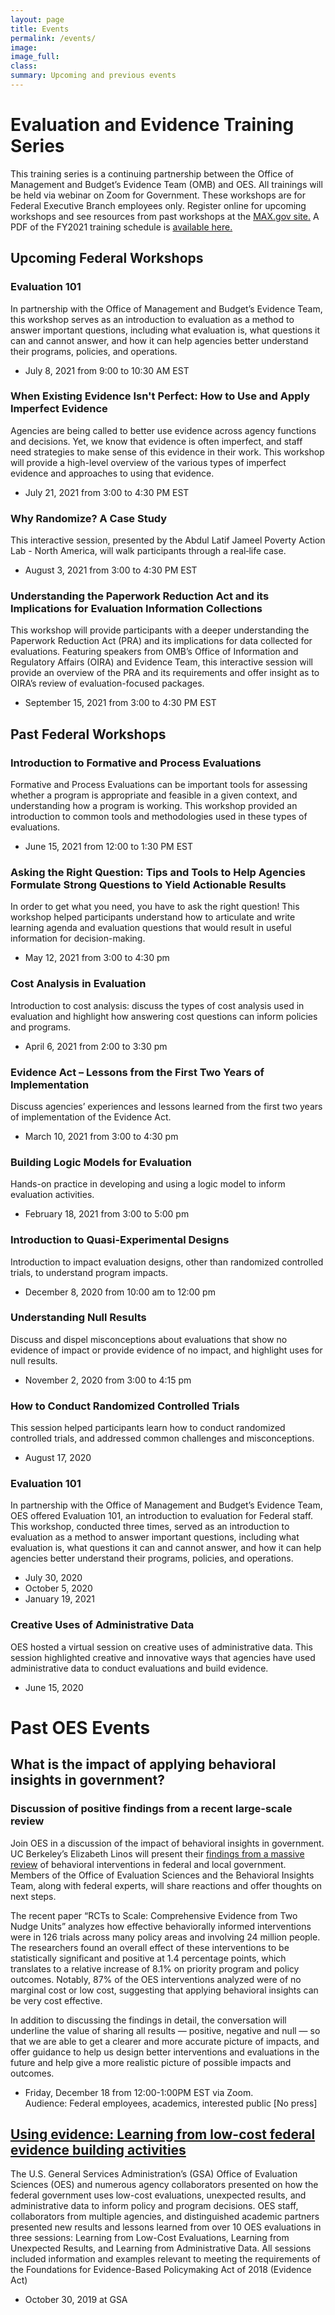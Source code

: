 ```yaml
---
layout: page
title: Events
permalink: /events/
image:
image_full: 
class:
summary: Upcoming and previous events
---
```


# Evaluation and Evidence Training Series
This training series is a continuing partnership between the Office of Management and Budget’s Evidence Team (OMB) and OES. All trainings will be held via webinar on Zoom for Government. These workshops are for Federal Executive Branch employees only. Register online for upcoming workshops and see resources from past workshops at the <a href="https://community.max.gov/x/yrHGe">MAX.gov site.</a> A PDF of the FY2021 training schedule is <a href="http://oes.gsa.gov/assets/files/fy21-oes-training-calendar.pdf">available here.</a>

## Upcoming Federal Workshops

### Evaluation 101
In partnership with the Office of Management and Budget’s Evidence Team, this workshop serves as an introduction to evaluation as a method to answer important questions, including what evaluation is, what questions it can and cannot answer, and how it can help agencies better understand their programs, policies, and operations.
- July 8, 2021 from 9:00 to 10:30 AM EST 

### When Existing Evidence Isn't Perfect: How to Use and Apply Imperfect Evidence
Agencies are being called to better use evidence across agency functions and decisions. Yet, we know that evidence is often imperfect, and staff need strategies to make sense of this evidence in their work. This workshop will provide a high-level overview of the various types of imperfect evidence and approaches to using that evidence. 
- July 21, 2021 from 3:00 to 4:30 PM EST

### Why Randomize? A Case Study
This interactive session, presented by the Abdul Latif Jameel Poverty Action Lab - North America, will walk participants through a real‐life case.
- August 3, 2021 from 3:00 to 4:30 PM EST

### Understanding the Paperwork Reduction Act and its Implications for Evaluation Information Collections
This workshop will provide participants with a deeper understanding the Paperwork Reduction Act (PRA) and its implications for data collected for evaluations. Featuring speakers from OMB’s Office of Information and Regulatory Affairs (OIRA) and Evidence Team, this interactive session will provide an overview of the PRA and its requirements and offer insight as to OIRA’s review of evaluation-focused packages. 
- September 15, 2021 from 3:00 to 4:30 PM EST

## Past Federal Workshops

### Introduction to Formative and Process Evaluations
Formative and Process Evaluations can be important tools for assessing whether a program is appropriate and feasible in a given context, and understanding how a program is working. This workshop provided an introduction to common tools and methodologies used in these types of evaluations. 
- June 15, 2021 from 12:00 to 1:30 PM EST

### Asking the Right Question: Tips and Tools to Help Agencies Formulate Strong Questions to Yield Actionable Results
In order to get what you need, you have to ask the right question! This workshop helped participants understand how to articulate and write learning agenda and evaluation questions that would result in useful information for decision-making.
- May 12, 2021 from 3:00 to 4:30 pm

### Cost Analysis in Evaluation
Introduction to cost analysis: discuss the types of cost analysis used in evaluation and highlight how answering cost questions can inform policies and programs. 
- April 6, 2021 from 2:00 to 3:30 pm

### Evidence Act – Lessons from the First Two Years of Implementation
Discuss agencies’ experiences and lessons learned from the first two years of implementation of the Evidence Act.
- March 10, 2021 from 3:00 to 4:30 pm

### Building Logic Models for Evaluation
Hands-on practice in developing and using a logic model to inform evaluation activities. 
- February 18, 2021 from 3:00 to 5:00 pm

### Introduction to Quasi-Experimental Designs
Introduction to impact evaluation designs, other than randomized controlled trials, to understand program impacts.
- December 8, 2020 from 10:00 am to 12:00 pm

### Understanding Null Results
Discuss and dispel misconceptions about evaluations that show no evidence of impact or provide evidence of no impact, and highlight uses for null results.
- November 2, 2020 from 3:00 to 4:15 pm

### How to Conduct Randomized Controlled Trials
This session helped participants learn how to conduct randomized controlled trials, and addressed common challenges and misconceptions.
- August 17, 2020

### Evaluation 101
In partnership with the Office of Management and Budget’s Evidence Team, OES offered Evaluation 101, an introduction to evaluation for Federal staff. This workshop, conducted three times, served as an introduction to evaluation as a method to answer important questions, including what evaluation is, what questions it can and cannot answer, and how it can help agencies better understand their programs, policies, and operations.
- July 30, 2020
- October 5, 2020
- January 19, 2021

### Creative Uses of Administrative Data
OES hosted a virtual session on creative uses of administrative data. This session highlighted creative and innovative ways that agencies have used administrative data to conduct evaluations and build evidence.
- June 15, 2020

# Past OES Events 

## What is the impact of applying behavioral insights in government? 
### Discussion of positive findings from a recent large-scale review
Join OES in a discussion of the impact of behavioral insights in government. UC Berkeley’s Elizabeth Linos will present their <a href="https://www.nber.org/papers/w27594">findings from a massive review</a> of behavioral interventions in federal and local government. Members of the Office of Evaluation Sciences and the Behavioral Insights Team, along with federal experts, will share reactions and offer thoughts on next steps. 

The recent paper “RCTs to Scale: Comprehensive Evidence from Two Nudge Units” analyzes how effective behaviorally informed interventions were in 126 trials across many policy areas and involving 24 million people. The researchers found an overall effect of these interventions to be statistically significant and positive at 1.4 percentage points, which translates to a relative increase of 8.1% on priority program and policy outcomes.  Notably, 87% of the OES interventions analyzed were of no marginal cost or low cost, suggesting  that applying behavioral insights can be very cost effective. 

In addition to discussing the findings in detail, the conversation will underline the value of sharing all results — positive, negative and null — so that we are able to get a clearer and more accurate picture of impacts, and offer guidance to help us design better interventions and evaluations in the future and help give a more realistic picture of possible impacts and outcomes. 
- Friday, December 18 from 12:00-1:00PM EST via Zoom. 
<br/>Audience: Federal employees, academics, interested public [No press]

## <a href="https://oes.gsa.gov/2019annualevent">Using evidence: Learning from low-cost federal evidence building activities</a>
The U.S. General Services Administration’s (GSA) Office of Evaluation Sciences (OES) and numerous agency collaborators presented on how the federal government uses low-cost evaluations, unexpected results, and administrative data to inform policy and program decisions. OES staff, collaborators from multiple agencies, and distinguished academic partners presented new results and lessons learned from over 10 OES evaluations in three sessions: Learning from Low-Cost Evaluations, Learning from Unexpected Results, and Learning from Administrative Data. All sessions included information and examples relevant to meeting the requirements of the Foundations for Evidence-Based Policymaking Act of 2018 (Evidence Act)
- October 30, 2019 at GSA
